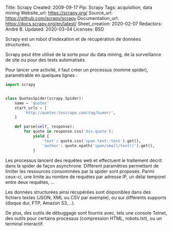 Title: Scrapy
Created: 2009-09-17
Pip: Scrapy
Tags: acquisition, data mining
Website_url: https://scrapy.org/
Source_url: https://github.com/scrapy/scrapy
Documentation_url: https://docs.scrapy.org/en/latest/
Sheet_creation: 2020-02-07
Redactors: André B.
Updated: 2020-03-04
Licenses: BSD



Scrapy est un robot d'indexation et de récupération de données structurées.

Scrapy peut être utilisé de la sorte pour du data mining, de la surveillance de site ou pour des tests automatisés.

Pour lancer une activité, il faut créer un processus (nommé spider), paramétrable en quelques lignes :

```Python
import scrapy


class QuotesSpider(scrapy.Spider):
    name = 'quotes'
    start_urls = [
        'http://quotes.toscrape.com/tag/humor/',
    ]

    def parse(self, response):
        for quote in response.css('div.quote'):
            yield {
                'text': quote.css('span.text::text').get(),
                'author': quote.xpath('span/small/text()').get(),
            }

```

Les processus lancent des requêtes web et effectuent le traitement décrit dans la spider de façon asynchrone. Différent paramètres permettant de limiter les ressources consommées par la spider sont proposés. Parmi ceux-ci, une limite au nombre de requêtes par adresse IP, un délai temporel entre deux requêtes, ...

Les données structurées ainsi récupérées sont disponibles dans des fichiers textes (JSON, XML ou CSV par exemple), ou sur différents supports (disque dur, FTP, Amazon S3,...).

De plus, des outils de débuggage sont fournis avec, tels une console Telnet, des outils pour certains processus (compression HTML, robots.txt), ou un terminal interactif.
